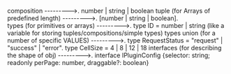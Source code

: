 composition                                     --------->.   number | string | boolean
tuple  (for Arrays of predefined length)        --------->.     [number | string | boolean].  
types  (for primitives or arrays)               --------->.     type ID = number | string (like a variable for storing tuples/compositions/simple types)
types union  (for a number of specific VALUES)  --------->.     type RequestStatus = "request" | "success" | "error".    type CellSize = 4 | 8 | 12 | 18
interfaces (for describing the shape of obj)    --------->.     interface IPluginConfig {selector: string; readonly perPage: number, draggable?: boolean}
